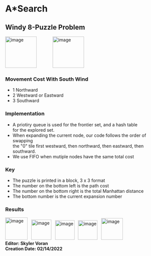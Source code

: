 # A*Search
## Windy 8-Puzzle Problem
<img width="100" alt="image" src="https://user-images.githubusercontent.com/79284398/156876124-b0f3f916-c792-4e65-a8ee-da3d3a2729ee.png"> &nbsp; &nbsp; &nbsp; &nbsp; &nbsp; &nbsp; <img width="100" alt="image" src="https://user-images.githubusercontent.com/79284398/156876186-480ddd03-c92f-4727-a878-c103da629d32.png"><br>
### Movement Cost With South Wind
- 1 Northward 
- 2 Westward or Eastward
- 3 Southward </ul>
### Implementation
- A priotiry queue is used for the frontier set, and a hash table <br>
for the explored set. <br>
- When expanding the current node, our code follows the order of swapping <br>
the "0" tile first westward, then northward, then eastward, then southward.<br>
- We use FIFO when mutiple nodes have the same total cost</ul>
### Key
- The puzzle is printed in a block, 3 x 3 format
- The number on the bottom left is the path cost
- The number on the bottom right is the total Manhattan distance
- The bottom number is the current expansion number </ul>
### Results
<img width="71" alt="image" src="https://user-images.githubusercontent.com/79284398/156877149-531aefb3-7d25-4839-8a59-7d603a175e4a.png">&nbsp; &nbsp;<img width="64" alt="image" src="https://user-images.githubusercontent.com/79284398/156877175-27c124c3-3740-466e-8442-c29125cb5df8.png">&nbsp; &nbsp;<img width="62" alt="image" src="https://user-images.githubusercontent.com/79284398/156877205-ef3826fc-c550-4c50-bff9-d32c1f8daa92.png">&nbsp; &nbsp;<img width="62" alt="image" src="https://user-images.githubusercontent.com/79284398/156877228-9114a9a6-3285-4e61-be28-e9fa767974a5.png">&nbsp; &nbsp;<img width="69" alt="image" src="https://user-images.githubusercontent.com/79284398/156877239-360bcbf0-8d96-409e-ae39-18a47e8bdcdd.png">
<br>**Editor: Skyler Voran <br>
Creation Date: 02/14/2022** <br>
